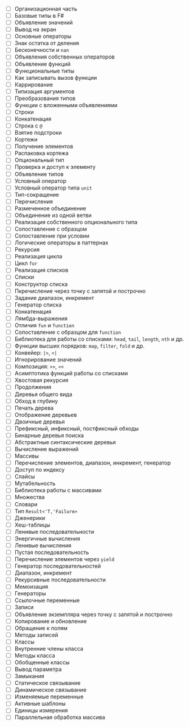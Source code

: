 - [ ] Организационная часть
- [ ] Базовые типы в F#
- [ ] Объявление значений
- [ ] Вывод на экран
- [ ] Основные операторы
- [ ] Знак остатка от деления
- [ ] Бесконечности и `nan`
- [ ] Объявления собственных операторов
- [ ] Объявление функций
- [ ] Функциональные типы
- [ ] Как записывать вызов функции
- [ ] Каррирование
- [ ] Типизация аргументов
- [ ] Преобразования типов
- [ ] Функции с вложенными объявлениями
- [ ] Строки
- [ ] Конкатенация
- [ ] Строка с `@`
- [ ] Взятие подстроки
- [ ] Кортежи
- [ ] Получение элементов
- [ ] Распаковка кортежа
- [ ] Опциональный тип
- [ ] Проверка и доступ к элементу
- [ ] Объявление типов
- [ ] Условный оператор
- [ ] Условный оператор типа `unit`
- [ ] Тип-сокращение
- [ ] Перечисления
- [ ] Размеченное объединение
- [ ] Объединение из одной ветви
- [ ] Реализация собственного опционального типа
- [ ] Сопоставление с образцом
- [ ] Сопоставление при условии
- [ ] Логические операторы в паттернах
- [ ] Рекурсия
- [ ] Реализация цикла
- [ ] Цикл `for`
- [ ] Реализация списков
- [ ] Списки
- [ ] Конструктор списка
- [ ] Пкречисление через точку с запятой и построчно
- [ ] Задание диапазон, инкремент
- [ ] Генератор списка
- [ ] Конкатенация
- [ ] Лямбда-выражения
- [ ] Отличия `fun` и `function`
- [ ] Сопоставление с образцом для `function`
- [ ] Библиотека для работы со списками: `head`, `tail`, `length`, `nth` и др.
- [ ] Функции высших порядков: `map`, `filter`, `fold` и др.
- [ ] Конвейер: `|>`, `<|`
- [ ] Игнорирование значений
- [ ] Композиция: `>>`, `<<`
- [ ] Асимптотика функций работы со списками
- [ ] Хвостовая рекурсия
- [ ] Продолжения
- [ ] Деревья общего вида
- [ ] Обход в глубину
- [ ] Печать дерева
- [ ] Отображение деревьев
- [ ] Двоичные деревья
- [ ] Префиксный, инфиксный, постфиксный обходы
- [ ] Бинарные деревья поиска
- [ ] Абстрактные синтаксические деревья
- [ ] Вычисление выражений
- [ ] Массивы
- [ ] Перечисление элементов, диапазон, инкремент, генератор
- [ ] Доступ по индексу
- [ ] Слайсы
- [ ] Мутабельность
- [ ] Библиотека работы с массивами
- [ ] Множества
- [ ] Словари
- [ ] Тип `Result<'T,'Failure>`
- [ ] Дженерики
- [ ] Хеш-таблицы
- [ ] Ленивые последовательности
- [ ] Энергичные вычисления
- [ ] Ленивые вычисления
- [ ] Пустая последовательность
- [ ] Перечисление элементов через `yield`
- [ ] Генератор последовательностей
- [ ] Диапазон, инкремент
- [ ] Рекурсивные последовательности
- [ ] Мемоизация
- [ ] Генераторы
- [ ] Ссылочные переменные
- [ ] Записи
- [ ] Объявление экземпляра через точку с запятой и построчно
- [ ] Копирование и обновление
- [ ] Обращение к полям
- [ ] Методы записей
- [ ] Классы
- [ ] Внутренние члены класса
- [ ] Методы класса
- [ ] Обобщенные классы
- [ ] Вывод параметра
- [ ] Замыкания
- [ ] Статическое связывание
- [ ] Динамическое связывание
- [ ] Изменяемые переменные
- [ ] Активные шаблоны
- [ ] Единицы измерения
- [ ] Параллельная обработка массива
